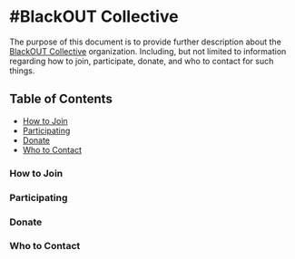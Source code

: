 #BlackOUT Collective
====
The purpose of this document is to provide further description about the [BlackOUT Collective](http://www.blackoutcollective.org) organization. Including, but not limited to information regarding how to join, participate, donate, and who to contact for such things.

Table of Contents
-------

- [How to Join](#howtojoin)
- [Participating](#participating)
- [Donate](#donate)
- [Who to Contact](#contact)

### How to Join
### Participating
### Donate
### Who to Contact
